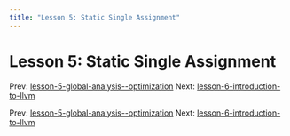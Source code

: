 ```yaml
---
title: "Lesson 5: Static Single Assignment"
---
```


# Lesson 5: Static Single Assignment

Prev: [lesson-5-global-analysis--optimization](lesson-5-global-analysis--optimization.md)
Next: [lesson-6-introduction-to-llvm](lesson-6-introduction-to-llvm.md)

Prev: [lesson-5-global-analysis--optimization](lesson-5-global-analysis--optimization.md)
Next: [lesson-6-introduction-to-llvm](lesson-6-introduction-to-llvm.md)
